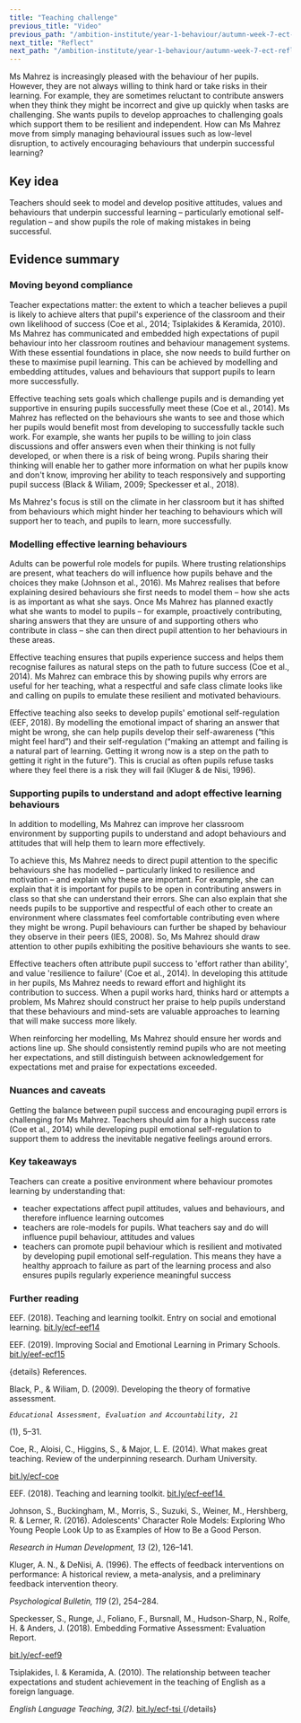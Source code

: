 ```yaml
---
title: "Teaching challenge"
previous_title: "Video"
previous_path: "/ambition-institute/year-1-behaviour/autumn-week-7-ect-video"
next_title: "Reflect"
next_path: "/ambition-institute/year-1-behaviour/autumn-week-7-ect-reflect"
---
```


Ms Mahrez is increasingly pleased with the behaviour of her pupils. However, they are not always willing to think hard or take risks in their learning. For example, they are sometimes reluctant to contribute answers when they think they might be incorrect and give up quickly when tasks are challenging. She wants pupils to develop approaches to challenging goals which support them to be resilient and independent. How can Ms Mahrez move from simply managing behavioural issues such as low-level disruption, to actively encouraging behaviours that underpin successful learning?

## Key idea

Teachers should seek to model and develop positive attitudes, values and behaviours that underpin successful learning – particularly emotional self-regulation – and show pupils the role of making mistakes in being successful.

## Evidence summary

### Moving beyond compliance

Teacher expectations matter: the extent to which a teacher believes a pupil is likely to achieve alters that pupil's experience of the classroom and their own likelihood of success (Coe et al., 2014; Tsiplakides & Keramida, 2010). Ms Mahrez has communicated and embedded high expectations of pupil behaviour into her classroom routines and behaviour management systems. With these essential foundations in place, she now needs to build further on these to maximise pupil learning. This can be achieved by modelling and embedding attitudes, values and behaviours that support pupils to learn more successfully.

Effective teaching sets goals which challenge pupils and is demanding yet supportive in ensuring pupils successfully meet these (Coe et al., 2014). Ms Mahrez has reflected on the behaviours she wants to see and those which her pupils would benefit most from developing to successfully tackle such work. For example, she wants her pupils to be willing to join class discussions and offer answers even when their thinking is not fully developed, or when there is a risk of being wrong. Pupils sharing their thinking will enable her to gather more information on what her pupils know and don't know, improving her ability to teach responsively and supporting pupil success (Black & Wiliam, 2009; Speckesser et al., 2018).

Ms Mahrez's focus is still on the climate in her classroom but it has shifted from behaviours which might hinder her teaching to behaviours which will support her to teach, and pupils to learn, more successfully.

### Modelling effective learning behaviours

Adults can be powerful role models for pupils. Where trusting relationships are present, what teachers do will influence how pupils behave and the choices they make (Johnson et al., 2016). Ms Mahrez realises that before explaining desired behaviours she first needs to model them – how she acts is as important as what she says. Once Ms Mahrez has planned exactly what she wants to model to pupils – for example, proactively contributing, sharing answers that they are unsure of and supporting others who contribute in class – she can then direct pupil attention to her behaviours in these areas.

Effective teaching ensures that pupils experience success and helps them recognise failures as natural steps on the path to future success (Coe et al., 2014). Ms Mahrez can embrace this by showing pupils why errors are useful for her teaching, what a respectful and safe class climate looks like and calling on pupils to emulate these resilient and motivated behaviours.

Effective teaching also seeks to develop pupils' emotional self-regulation (EEF, 2018). By modelling the emotional impact of sharing an answer that might be wrong, she can help pupils develop their self-awareness (“this might feel hard”) and their self-regulation (“making an attempt and failing is a natural part of learning. Getting it wrong now is a step on the path to getting it right in the future”). This is crucial as often pupils refuse tasks where they feel there is a risk they will fail (Kluger & de Nisi, 1996).

### Supporting pupils to understand and adopt effective learning behaviours

In addition to modelling, Ms Mahrez can improve her classroom environment by supporting pupils to understand and adopt behaviours and attitudes that will help them to learn more effectively.

To achieve this, Ms Mahrez needs to direct pupil attention to the specific behaviours she has modelled – particularly linked to resilience and motivation – and explain why these are important. For example, she can explain that it is important for pupils to be open in contributing answers in class so that she can understand their errors. She can also explain that she needs pupils to be supportive and respectful of each other to create an environment where classmates feel comfortable contributing even where they might be wrong. Pupil behaviours can further be shaped by behaviour they observe in their peers (IES, 2008). So, Ms Mahrez should draw attention to other pupils exhibiting the positive behaviours she wants to see.

Effective teachers often attribute pupil success to 'effort rather than ability', and value 'resilience to failure' (Coe et al., 2014). In developing this attitude in her pupils, Ms Mahrez needs to reward effort and highlight its contribution to success. When a pupil works hard, thinks hard or attempts a problem, Ms Mahrez should construct her praise to help pupils understand that these behaviours and mind-sets are valuable approaches to learning that will make success more likely.

When reinforcing her modelling, Ms Mahrez should ensure her words and actions line up. She should consistently remind pupils who are not meeting her expectations, and still distinguish between acknowledgement for expectations met and praise for expectations exceeded.

### Nuances and caveats

Getting the balance between pupil success and encouraging pupil errors is challenging for Ms Mahrez. Teachers should aim for a high success rate (Coe et al., 2014) while developing pupil emotional self-regulation to support them to address the inevitable negative feelings around errors.

### Key takeaways

Teachers can create a positive environment where behaviour promotes learning by understanding that:

- teacher expectations affect pupil attitudes, values and behaviours, and therefore influence learning outcomes
- teachers are role-models for pupils. What teachers say and do will influence pupil behaviour, attitudes and values
- teachers can promote pupil behaviour which is resilient and motivated by developing pupil emotional self-regulation. This means they have a healthy approach to failure as part of the learning process and also ensures pupils regularly experience meaningful success

### Further reading

EEF. (2018). Teaching and learning toolkit. Entry on social and emotional learning. [bit.ly/ecf-eef14](http://bit.ly/ecf-eef14)

EEF. (2019). Improving Social and Emotional Learning in Primary Schools. [bit.ly/eef-ecf15](http://bit.ly/eef-ecf15)

{details}
References.


  Black, P., &amp; Wiliam, D. (2009). Developing the theory of formative
  assessment.

<i>
  
    Educational Assessment, Evaluation and Accountability, 21
  
</i>
(1), 5–31.


  Coe, R., Aloisi, C., Higgins, S., &amp; Major, L. E. (2014). What makes great
  teaching. Review of the underpinning research. Durham University.

<a href="http://bit.ly/ecf-coe" target="_blank" rel="noopener">
  bit.ly/ecf-coe
</a>


  EEF. (2018). Teaching and learning toolkit.
  <a href="http://bit.ly/ecf-eef14" target="_blank" rel="noopener">
    bit.ly/ecf-eef14 
  </a>



  Johnson, S., Buckingham, M., Morris, S., Suzuki, S., Weiner, M., Hershberg, R.
  &amp; Lerner, R. (2016). Adolescents' Character Role Models: Exploring Who
  Young People Look Up to as Examples of How to Be a Good Person.

<i>
  Research in Human Development, 13
</i>
(2), 126–141.


  Kluger, A. N., &amp; DeNisi, A. (1996). The effects of feedback interventions
  on performance: A historical review, a meta-analysis, and a preliminary
  feedback intervention theory.

<i>
  Psychological Bulletin, 119
</i>
(2), 254–284.


  Speckesser, S., Runge, J., Foliano, F., Bursnall, M., Hudson-Sharp, N., Rolfe,
  H. &amp; Anders, J. (2018). Embedding Formative Assessment: Evaluation Report.

<a href="http://bit.ly/ecf-eef9" target="_blank" rel="noopener">
   bit.ly/ecf-eef9
</a>


  Tsiplakides, I. &amp; Keramida, A. (2010). The relationship between teacher
  expectations and student achievement in the teaching of English as a foreign
  language.

<i>
  English Language Teaching, 3(2). 
</i>
<a href="http://bit.ly/ecf-tsi" target="_blank" rel="noopener">
  bit.ly/ecf-tsi
</a>
 {/details}
